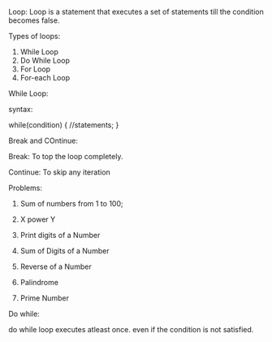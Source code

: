 Loop: Loop is a statement that executes a set of statements till the condition becomes false.


Types of loops: 

1. While Loop
2. Do While Loop
3. For Loop
4. For-each Loop



While Loop: 

syntax: 

while(condition) {
    //statements;
}



Break and COntinue: 

Break: To top the loop completely. 

Continue: 
To skip any iteration


Problems:
1. Sum of numbers from 1 to 100;
2. X power Y
3. Print digits of a Number
4. Sum of Digits of a Number

5. Reverse of a Number
6. Palindrome
7. Prime Number


Do while:

do while loop executes atleast once. even if the condition is not satisfied.